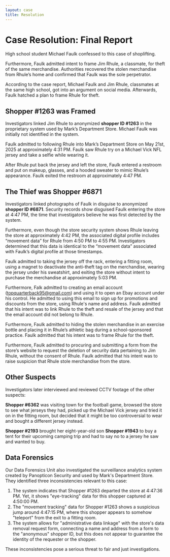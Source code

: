 ```yaml
---
layout: case
title: Resolution
---
```

# Case Resolution: Final Report

High school student Michael Faulk confessed to this case of shoplifting.

Furthermore, Faulk admitted intent to frame Jim Rhule, a classmate, for theft of the same merchandise. Authorities recovered the stolen merchandise from Rhule’s home and confirmed that Faulk was the sole perpetrator.

According to the case report, Michael Faulk and Jim Rhule, classmates at the same high school, got into an argument on social media. Afterwards, Faulk hatched a plan to frame Rhule for theft.

## Shopper #1263 was Framed

Investigators linked Jim Rhule to anonymized **<span data-shopper="1263">shopper ID #1263</span>** in the proprietary system used by Mark’s Department Store. Michael Faulk was initially not identified in the system.

Faulk admitted to following Rhule into Mark’s Department Store on May 21st, 2025 at approximately 4:31 PM. Faulk saw Rhule try on a Michael Vick NFL jersey and take a selfie while wearing it.

After Rhule put back the jersey and left the store, Faulk entered a restroom and put on makeup, glasses, and a hooded sweater to mimic Rhule’s appearance. Faulk exited the restroom at approximately 4:47 PM.

## The Thief was Shopper #6871

Investigators linked photographs of Faulk in disguise to anonymized **<span data-shopper="6871">shopper ID #6871</span>**. Security records show disguised Faulk entering the store at 4:47 PM, the time that investigators believe he was first detected by the system.

Furthermore, even though the store security system shows Rhule leaving the store at approximately 4:42 PM, the associated digital profile includes “movement data” for Rhule from 4:50 PM to 4:55 PM. Investigators determined that this data is identical to the “movement data” associated with Faulk’s digital profile at those timestamps.

Faulk admitted to taking the jersey off the rack, entering a fitting room, using a magnet to deactivate the anti-theft tag on the merchandise, wearing the jersey under his sweatshirt, and exiting the store without intent to purchase the merchandise at approximately 5:03 PM.

Furthermore, Falk admitted to creating an email account (topquarterback95@gmail.com) and using it to open an Ebay account under his control. He admitted to using this email to sign up for promotions and discounts from the store, using Rhule's name and address. Faulk admitted that his intent was to link Rhule to the theft and resale of the jersey and that the email account did not belong to Rhule.

Furthermore, Faulk admitted to hiding the stolen merchandise in an exercise bottle and placing it in Rhule’s athletic bag during a school-sponsored practice. Faulk admitted that his intent was to frame Rhule for the theft.

Furthermore, Faulk admitted to procuring and submitting a form from the store’s website to request the deletion of security data pertaining to Jim Rhule, without the consent of Rhule. Faulk admitted that his intent was to raise suspicion that Rhule stole merchandise from the store.

## Other Suspects

Investigators later interviewed and reviewed CCTV footage of the other suspects:

**<span data-shopper="6362">Shopper #6362</span>** was visiting town for the football game, browsed the store to see what jerseys they had, picked up the Michael Vick jersey and tried it on in the fitting room, but decided that it might be too controversial to wear and bought a different jersey instead.

**<span data-shopper="2193">Shopper #2193</span>** brought her eight-year-old son **<span data-shopper="1943">Shopper #1943</span>** to buy a tent for their upcoming camping trip and had to say no to a jersey he saw and wanted to buy.

## Data Forensics

Our Data Forensics Unit also investigated the surveillance analytics system created by Panopticon Security and used by Mark's Department Store. They identified three inconsistencies relevant to this case:

1. The system indicates that Shopper #1263 departed the store at 4:47:36 PM. Yet, it shows "eye-tracking" data for this shopper captured at 4:50:00 PM.
2. The "movement tracking" data for Shopper #1263 shows a suspicious jump around 4:47:15 PM, where this shopper appears to somehow "teleport" from the exit to a fitting room.
3. The system allows for "administrative data linkage" with the store's data removal request form, connecting a name and address from a form to the "anonymous" shopper ID, but this does not appear to guarantee the identity of the requester or the shopper.

These inconsistencies pose a serious threat to fair and just investigations.
